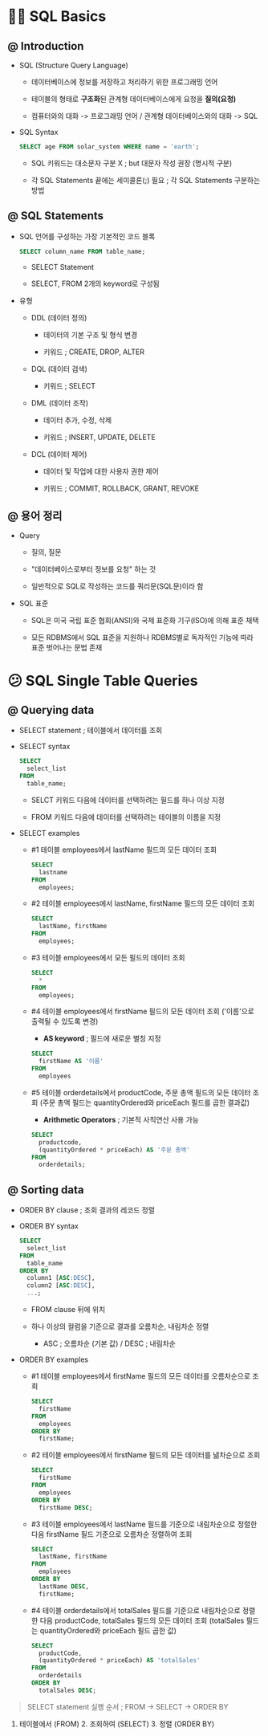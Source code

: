# 😶‍🌫️ SQL Basics

## @ Introduction

- SQL (Structure Query Language)

  - 데이터베이스에 정보를 저장하고 처리하기 위한 프로그래밍 언어

  - 테이블의 형태로 **구조화**된 관계형 데이터베이스에게 요청을 **질의(요청)**

  - 컴퓨터와의 대화 -> 프로그래밍 언어 / 관계형 데이터베이스와의 대화 -> SQL

- SQL Syntax

  ```SQL
  SELECT age FROM solar_system WHERE name = 'earth';
  ```

  - SQL 키워드는 대소문자 구분 X ; but 대문자 작성 권장 (명시적 구분)

  - 각 SQL Statements 끝에는 세미콜론(;) 필요 ; 각 SQL Statements 구분하는 방법

## @ SQL Statements

- SQL 언어를 구성하는 가장 기본적인 코드 블록

  ```SQL
  SELECT column_name FROM table_name;
  ```
  - SELECT Statement

  - SELECT, FROM 2개의 keyword로 구성됨

- 유형

  - DDL (데이터 정의)

    - 데이터의 기본 구조 및 형식 변경

    - 키워드 ; CREATE, DROP, ALTER

  - DQL (데이터 검색)

    - 키워드 ; SELECT

  - DML (데이터 조작)

    - 데이터 추가, 수정, 삭제

    - 키워드 ; INSERT, UPDATE, DELETE

  - DCL (데이터 제어)

    - 데이터 및 작업에 대한 사용자 권한 제어

    - 키워드 ; COMMIT, ROLLBACK, GRANT, REVOKE

## @ 용어 정리

- Query

  - 질의, 질문

  - "데이터베이스로부터 정보를 요청" 하는 것

  - 일반적으로 SQL로 작성하는 코드를 쿼리문(SQL문)이라 함

- SQL 표준

  - SQL은 미국 국립 표준 협회(ANSI)와 국제 표준화 기구(ISO)에 의해 표준 채택

  - 모든 RDBMS에서 SQL 표준을 지원하나 RDBMS별로 독자적인 기능에 따라 표준 벗어나는 문법 존재

# 😕 SQL Single Table Queries

## @ Querying data

- SELECT statement ; 테이블에서 데이터를 조회

- SELECT syntax

    ```SQL
    SELECT
      select_list
    FROM
      table_name;
    ```
    - SELCT 키워드 다음에 데이터를 선택하려는 필드를 하나 이상 지정

    - FROM 키워드 다음에 데이터를 선택하려는 테이블의 이름을 지정

- SELECT examples

  - #1 테이블 employees에서 lastName 필드의 모든 데이터 조회

    ```SQL
    SELECT
      lastname
    FROM
      employees;
    ```

  - #2 테이블 employees에서 lastName, firstName 필드의 모든 데이터 조회

    ```SQL
    SELECT
      lastName, firstName
    FROM
      employees;
    ```

  - #3 테이블 employees에서 모든 필드의 데이터 조회

    ```SQL
    SELECT
      *
    FROM
      employees;
    ```

  - #4 테이블 employees에서 firstName 필드의 모든 데이터 조회 ('이름'으로 출력될 수 있도록 변경)

    - **AS keyword** ; 필드에 새로운 별칭 지정

    ```SQL
    SELECT
      firstName AS '이름'
    FROM
      employees
    ```

  - #5 테이블 orderdetails에서 productCode, 주문 총액 필드의 모든 데이터 조회 (주문 총액 필드는 quantityOrdered와 priceEach 필드를 곱한 결과값)

    - **Arithmetic Operators** ; 기본적 사칙연산 사용 가능

    ```SQL
    SELECT
      productcode,
      (quantityOrdered * priceEach) AS '주문 총액'
    FROM
      orderdetails;
    ```

## @ Sorting data

- ORDER BY clause ; 조회 결과의 레코드 정렬

- ORDER BY syntax

    ```SQL
    SELECT
      select_list
    FROM
      table_name
    ORDER BY
      column1 [ASC:DESC],
      column2 [ASC:DESC],
      ...;
    ```

    - FROM clause 뒤에 위치

    - 하나 이상의 컬럼을 기준으로 결과를 오름차순, 내림차순 정렬

      - ASC ; 오름차순 (기본 값) / DESC ; 내림차순

- ORDER BY examples

  - #1 테이블 employees에서 firstName 필드의 모든 데이터를 오름차순으로 조회

    ```SQL
    SELECT
      firstName
    FROM
      employees
    ORDER BY
      firstName;
    ```
  - #2 테이블 employees에서 firstName 필드의 모든 데이터를 낾차순으로 조회

    ```SQL
    SELECT
      firstName
    FROM
      employees
    ORDER BY
      firstName DESC;
    ```
  
  - #3 테이블 employees에서 lastName 필드를 기준으로 내림차순으로 정렬한 다음 firstName 필드 기준으로 오름차순 정렬하여 조회

    ```SQL
    SELECT
      lastName, firstName
    FROM
      employees
    ORDER BY
      lastName DESC,
      firstName;
    ```
  
  - #4 테이블 orderdetails에서 totalSales 필드를 기준으로 내림차순으로 정렬한 다음 productCode, totalSales 필드의 모든 데이터 조회 (totalSales 필드는 quantityOrdered와 priceEach 필드 곱한 값)

    ```SQL
    SELECT
      productCode,
      (quantityOrdered * priceEach) AS 'totalSales'
    FROM
      orderdetails
    ORDER BY
      totalSales DESC;
    ```
  
> SELECT statement 실행 순서 ; FROM -> SELECT -> ORDER BY

1. 테이블에서 (FROM) 2. 조회하여 (SELECT) 3. 정렬 (ORDER BY)
